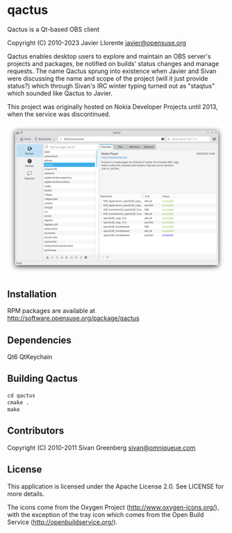qactus
======

Qactus is a Qt-based OBS client

Copyright (C) 2010-2023 Javier Llorente <javier@opensuse.org>

Qactus enables desktop users to explore and maintain an OBS server's projects and packages, be notified on builds' status changes and manage requests.
The name Qactus sprung into existence when Javier and Sivan were discussing the name and scope of the project (will it just provide status?) which through Sivan's IRC winter typing turned out as "staqtus" which sounded like Qactus to Javier.

This project was originally hosted on Nokia Developer Projects until 2013, when the service was discontinued.

![screenshot](Qactus_screenshot.png)

Installation
------------
RPM packages are available at http://software.opensuse.org/package/qactus

Dependencies
------------
Qt6
QtKeychain

Building Qactus
------------
```
cd qactus
cmake .
make
```

Contributors
-------
Copyright (C) 2010-2011 Sivan Greenberg <sivan@omniqueue.com>

License
-------
This application is licensed under the Apache License 2.0. See LICENSE for more details.

The icons come from the Oxygen Project (http://www.oxygen-icons.org/), with the exception of the tray icon which comes from the Open Build Service (http://openbuildservice.org/).



